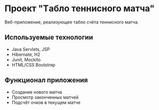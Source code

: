# Проект "Tабло теннисного матча"

Веб-приложение, реализующее табло счёта теннисного матча.

## Используемые технологии

- Java Servlets, JSP
- Hibernate, H2
- Junit, Mockito
- HTML/CSS Bootstrяp

## Функционал приложения

- Создание нового матча
- Просмотр законченных матчей
- Подсчёт очков в текущем матче
